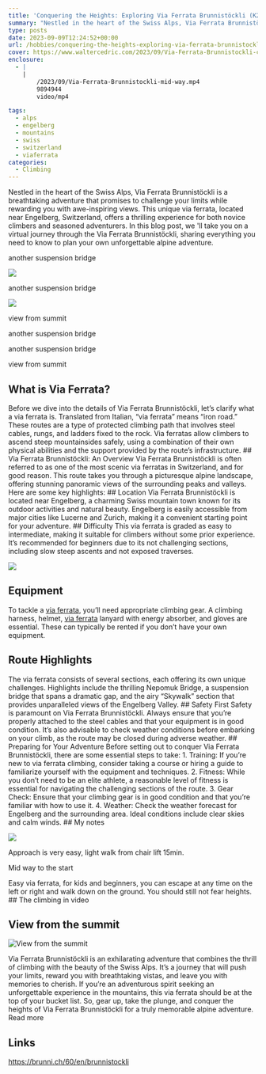 ```yaml
---
title: 'Conquering the Heights: Exploring Via Ferrata Brunnistöckli (K2)'
summary: "Nestled in the heart of the Swiss Alps, Via Ferrata Brunnistöckli is a breathtaking adventure that promises to challenge your limits while rewarding you with awe-inspiring views. This unique via ferrata, located near Engelberg, Switzerland, offers a thrilling experience for both novice climbers and seasoned adventurers. In this blog post, we 'll take you on a virtual journey through the Via Ferrata Brunnistöckli, sharing everything you need to know to plan your own unforgettable alpine adventure."
type: posts
date: 2023-09-09T12:24:52+00:00
url: /hobbies/conquering-the-heights-exploring-via-ferrata-brunnistockli-k1/
cover: https://www.waltercedric.com/2023/09/Via-Ferrata-Brunnistockli-cedric-scaled.webp
enclosure:
  - |
    |
        /2023/09/Via-Ferrata-Brunnistockli-mid-way.mp4
        9894944
        video/mp4

tags:
  - alps
  - engelberg
  - mountains
  - swiss
  - switzerland
  - viaferrata
categories:
  - Climbing
---
```

Nestled in the heart of the Swiss Alps, Via Ferrata Brunnistöckli is a breathtaking adventure that promises to challenge your limits while rewarding you with awe-inspiring views. This unique via ferrata, located near Engelberg, Switzerland, offers a thrilling experience for both novice climbers and seasoned adventurers. In this blog post, we 'll take you on a virtual journey through the Via Ferrata Brunnistöckli, sharing everything you need to know to plan your own unforgettable alpine adventure.

another suspension bridge

  ![](https://www.waltercedric.com/2023/09/Via-Ferrata-Brunnistockli-2-300x225.webp)

another suspension bridge

  ![](https://www.waltercedric.com/2023/09/Via-Ferrata-Brunnistockli-3-300x225.webp)

view from summit

another suspension bridge

another suspension bridge

view from summit

## What is Via Ferrata?

Before we dive into the details of Via Ferrata Brunnistöckli, let’s clarify what a via ferrata is. Translated from Italian, “via ferrata” means “iron road.” These routes are a type of protected climbing path that involves steel cables, rungs, and ladders fixed to the rock. Via ferratas allow climbers to ascend steep mountainsides safely, using a combination of their own physical abilities and the support provided by the route’s infrastructure. ## Via Ferrata Brunnistöckli: An Overview  Via Ferrata Brunnistöckli is often referred to as one of the most scenic via ferratas in Switzerland, and for good reason. This route takes you through a picturesque alpine landscape, offering stunning panoramic views of the surrounding peaks and valleys. Here are some key highlights: ## Location  Via Ferrata Brunnistöckli is located near Engelberg, a charming Swiss mountain town known for its outdoor activities and natural beauty. Engelberg is easily accessible from major cities like Lucerne and Zurich, making it a convenient starting point for your adventure. ## Difficulty  This via ferrata is graded as easy to intermediate, making it suitable for climbers without some prior experience. It’s recommended for beginners due to its not challenging sections, including slow steep ascents and not exposed traverses.

![](https://www.waltercedric.com/2023/09/via-ferrata-equipement-1024x759.webp)

## Equipment

To tackle a [via ferrata](/tag/viaferrata/), you’ll need appropriate climbing gear. A climbing harness, helmet, [via ferrata](/tag/viaferrata/) lanyard with energy absorber, and gloves are essential. These can typically be rented if you don’t have your own equipment.

## Route Highlights

The via ferrata consists of several sections, each offering its own unique challenges. Highlights include the thrilling Nepomuk Bridge, a suspension bridge that spans a dramatic gap, and the airy “Skywalk” section that provides unparalleled views of the Engelberg Valley. ## Safety First  Safety is paramount on Via Ferrata Brunnistöckli. Always ensure that you’re properly attached to the steel cables and that your equipment is in good condition. It’s also advisable to check weather conditions before embarking on your climb, as the route may be closed during adverse weather. ## Preparing for Your Adventure  Before setting out to conquer Via Ferrata Brunnistöckli, there are some essential steps to take: 1. Training: If you’re new to via ferrata climbing, consider taking a course or hiring a guide to familiarize yourself with the equipment and techniques. 2. Fitness: While you don’t need to be an elite athlete, a reasonable level of fitness is essential for navigating the challenging sections of the route. 3. Gear Check: Ensure that your climbing gear is in good condition and that you’re familiar with how to use it. 4. Weather: Check the weather forecast for Engelberg and the surrounding area. Ideal conditions include clear skies and calm winds. ## My notes

![](https://www.waltercedric.com/2023/09/Via-Ferrata-Brunnistockli-chairlift-sign-768x1024.webp)

Approach is very easy, light walk from chair lift 15min.

Mid way to the start

Easy via ferrata, for kids and beginners, you can escape at any time on the left or right and walk down on the ground. You should still not fear heights. ## The climbing in video

## View from the summit

![View from the summit](/2023/09/Via-Ferrata-Brunnistockli-summit-1024x768.webp)

Via Ferrata Brunnistöckli is an exhilarating adventure that combines the thrill of climbing with the beauty of the Swiss Alps. It’s a journey that will push your limits, reward you with breathtaking vistas, and leave you with memories to cherish. If you’re an adventurous spirit seeking an unforgettable experience in the mountains, this via ferrata should be at the top of your bucket list. So, gear up, take the plunge, and conquer the heights of Via Ferrata Brunnistöckli for a truly memorable alpine adventure. Read more

## Links

https://brunni.ch/60/en/brunnistockli
